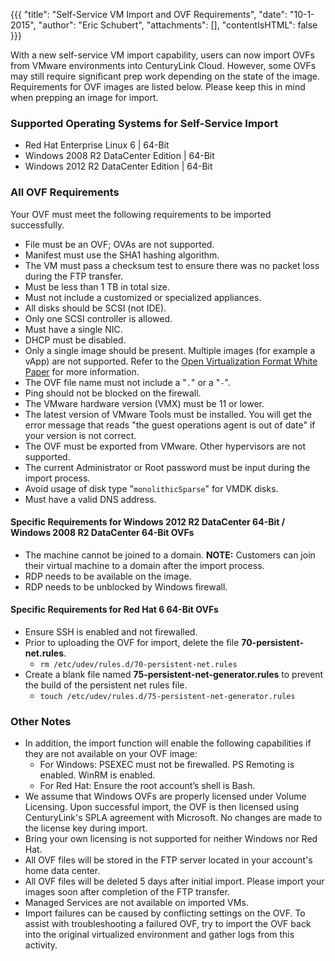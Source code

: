 {{{
  "title": "Self-Service VM Import and OVF Requirements",
  "date": "10-1-2015",
  "author": "Eric Schubert",
  "attachments": [],
  "contentIsHTML": false
}}}

With a new self-service VM import capability, users can now import OVFs from VMware environments into CenturyLink Cloud. However, some OVFs may still require significant prep work depending on the state of the image. Requirements for OVF images are listed below. Please keep this in mind when prepping an image for import.

### Supported Operating Systems for Self-Service Import
- Red Hat Enterprise Linux 6 | 64-Bit
- Windows 2008 R2 DataCenter Edition | 64-Bit
- Windows 2012 R2 DataCenter Edition | 64-Bit

### All OVF Requirements
Your OVF must meet the following requirements to be imported successfully.
- File must be an OVF; OVAs are not supported.
- Manifest must use the SHA1 hashing algorithm.
- The VM must pass a checksum test to ensure there was no packet loss during the FTP transfer.
- Must be less than 1 TB in total size.
- Must not include a customized or specialized appliances.
- All disks should be SCSI (not IDE).
- Only one SCSI controller is allowed.
- Must have a single NIC.
- DHCP must be disabled.
- Only a single image should be present. Multiple images (for example a vApp) are not supported. Refer to the [Open Virtualization Format White Paper](http://www.dmtf.org/sites/default/files/standards/documents/DSP2017_2.0.0.pdf) for more information.
- The OVF file name must not include a "`.`" or a "`-`".
- Ping should not be blocked on the firewall.
- The VMware hardware version (VMX) must be 11 or lower.
- The latest version of VMware Tools must be installed. You will get the error message that reads "the guest operations agent is out of date" if your version is not correct.
- The OVF must be exported from VMware. Other hypervisors are not supported.
- The current Administrator or Root password must be input during the import process.
- Avoid usage of disk type "`monolithicSparse`" for VMDK disks.
- Must have a valid DNS address.

#### Specific Requirements for Windows 2012 R2 DataCenter 64-Bit / Windows 2008 R2 DataCenter 64-Bit OVFs
- The machine cannot be joined to a domain. **NOTE:** Customers can join their virtual machine to a domain after the import process.
- RDP needs to be available on the image.
- RDP needs to be unblocked by Windows firewall.

#### Specific Requirements for Red Hat 6 64-Bit OVFs
- Ensure SSH is enabled and not firewalled.
- Prior to uploading the OVF for import, delete the file **70-persistent-net.rules**.
  - `rm /etc/udev/rules.d/70-persistent-net.rules`
- Create a blank file named **75-persistent-net-generator.rules** to prevent the build of the persistent net rules file.
  - `touch /etc/udev/rules.d/75-persistent-net-generator.rules`

### Other Notes
- In addition, the import function will enable the following capabilities if they are not available on your OVF image:
  - For Windows: PSEXEC must not be firewalled. PS Remoting is enabled. WinRM is enabled.
  - For Red Hat: Ensure the root account’s shell is Bash.
- We assume that Windows OVFs are properly licensed under Volume Licensing. Upon successful import, the OVF is then licensed using CenturyLink's SPLA agreement with Microsoft. No changes are made to the license key during import.
- Bring your own licensing is not supported for neither Windows nor Red Hat.
- All OVF files will be stored in the FTP server located in your account's home data center.
- All OVF files will be deleted 5 days after initial import. Please import your images soon after completion of the FTP transfer.
- Managed Services are not available on imported VMs.
- Import failures can be caused by conflicting settings on the OVF. To assist with troubleshooting a failured OVF, try to import the OVF back into the original virtualized environment and gather logs from this activity.
